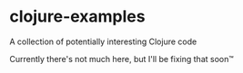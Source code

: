 # clojure-examples
A collection of potentially interesting Clojure code

Currently there's not much here, but I'll be fixing that soon™
